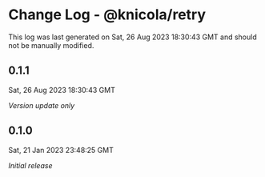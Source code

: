 # Change Log - @knicola/retry

This log was last generated on Sat, 26 Aug 2023 18:30:43 GMT and should not be manually modified.

## 0.1.1
Sat, 26 Aug 2023 18:30:43 GMT

_Version update only_

## 0.1.0
Sat, 21 Jan 2023 23:48:25 GMT

_Initial release_

